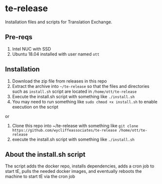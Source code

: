 # te-release
Installation files and scripts for Translation Exchange.

## Pre-reqs
1. Intel NUC with SSD
2. Ubuntu 18.04 installed with user named `ott`

## Installation

1. Download the zip file from releases in this repo
2. Extract the archive into `~/te-release` so that the files and directories such as `install.sh` script are located in `/home/ott/te-release`
3. Execute the install.sh script with something like `./install.sh`
4. You may need to run something like `sudo chmod +x install.sh` to enable execution on the script

or

1. Clone this repo into ~/te-release with something like `git clone https://github.com/wycliffeassociates/te-release /home/ott/te-release`
2. execute the install.sh script with something like `./install.sh`


## About the install.sh script
The script adds the docker repo, installs dependencies, adds a cron job to start tE, pulls the needed docker images, and eventually reboots the machine to start tE via the cron job
